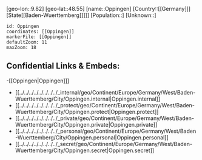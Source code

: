 ﻿---
location: [48.55,9.82]
mapzoom: [7,12] 
mapmarker: city 
type: City
tags:
- geo/City


SpocWebEntityId: 33120
isDeleted: false
confidential: public

---
[geo-lon::9.82]
[geo-lat::48.55]
[name::Oppingen]
[Country::[[Germany]]]
[State[[Baden-Wuerttemberg]]]]]
[Population::]
[Unknown::]


```leaflet
id: Oppingen
coordinates: [[Oppingen]]
markerFile: [[Oppingen]]
defaultZoom: 11 
maxZoom: 18
```


## Confidential Links & Embeds: 
-[[Oppingen|Oppingen]]] 
- [[../../../../../../../../_internal/geo/Continent/Europe/Germany/West/Baden-Wuerttemberg/City/Oppingen.internal|Oppingen.internal]] 
- [[../../../../../../../../_protect/geo/Continent/Europe/Germany/West/Baden-Wuerttemberg/City/Oppingen.protect|Oppingen.protect]] 
- [[../../../../../../../../_private/geo/Continent/Europe/Germany/West/Baden-Wuerttemberg/City/Oppingen.private|Oppingen.private]] 
- [[../../../../../../../../_personal/geo/Continent/Europe/Germany/West/Baden-Wuerttemberg/City/Oppingen.personal|Oppingen.personal]] 
- [[../../../../../../../../_secret/geo/Continent/Europe/Germany/West/Baden-Wuerttemberg/City/Oppingen.secret|Oppingen.secret]] 
